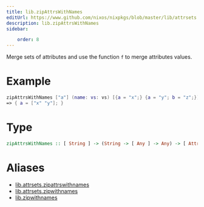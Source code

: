 ```yaml
---
title: lib.zipAttrsWithNames
editUrl: https://www.github.com/nixos/nixpkgs/blob/master/lib/attrsets.nix#L879C5
description: lib.zipAttrsWithNames
sidebar:

    order: 8
---
```


Merge sets of attributes and use the function `f` to merge attributes
values.

# Example

```nix
zipAttrsWithNames ["a"] (name: vs: vs) [{a = "x";} {a = "y"; b = "z";}]
=> { a = ["x" "y"]; }
```

# Type

```haskell
zipAttrsWithNames :: [ String ] -> (String -> [ Any ] -> Any) -> [ AttrSet ] -> AttrSet
```


# Aliases

- [lib.attrsets.zipattrswithnames](/nix-doc-comments/reference/lib/attrsets/lib-attrsets-zipattrswithnames)
- [lib.attrsets.zipwithnames](/nix-doc-comments/reference/lib/attrsets/lib-attrsets-zipwithnames)
- [lib.zipwithnames](/nix-doc-comments/reference/lib/lib-zipwithnames)


